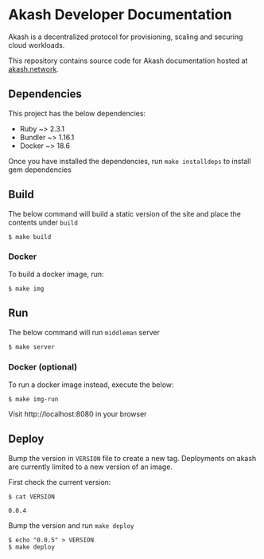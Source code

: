 # Akash Developer Documentation

Akash is a decentralized protocol for provisioning, scaling and securing cloud workloads.

This repository contains source code for Akash documentation hosted at [akash.network](http://akash.network/docs).

## Dependencies

This project has the below dependencies:

- Ruby ~> 2.3.1
- Bundler ~> 1.16.1
- Docker ~> 18.6

Once you have installed the dependencies, run `make installdeps` to install gem dependencies

## Build

The below command will build a static version of the site and place the contents under `build`

```
$ make build
```

### Docker

To build a docker image, run:

```
$ make img
```

## Run

The below command will run `middleman` server

```sh
$ make server
```

### Docker (optional)

To run a docker image instead, execute the below:

```
$ make img-run
```

Visit http://localhost:8080 in your browser

## Deploy

Bump the version in `VERSION` file to create a new tag. Deployments on akash are currently limited to a new version of an image.

First check the current version:

```shell
$ cat VERSION

0.0.4
```

Bump the version and run `make deploy`

```shell
$ echo "0.0.5" > VERSION
$ make deploy
```
